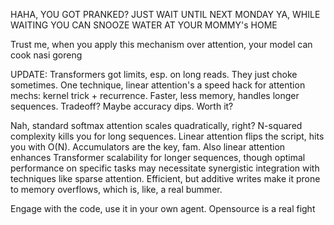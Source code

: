HAHA, YOU GOT PRANKED? JUST WAIT UNTIL NEXT MONDAY YA, WHILE WAITING YOU CAN SNOOZE WATER AT YOUR MOMMY's HOME


Trust me, when you apply this mechanism over attention, your model can cook nasi goreng


UPDATE:
Transformers got limits, esp. on long reads. They just choke sometimes. One technique, linear attention's a speed hack for attention mechs: kernel trick + recurrence. Faster, less memory, handles longer sequences. Tradeoff? Maybe accuracy dips. Worth it?

Nah, standard softmax attention scales quadratically, right? N-squared complexity kills you for long sequences. Linear attention flips the script, hits you with O(N). Accumulators are the key, fam. Also linear attention enhances Transformer scalability for longer sequences, though optimal performance on specific tasks may necessitate synergistic integration with techniques like sparse attention. Efficient, but additive writes make it prone to memory overflows, which is, like, a real bummer.


Engage with the code, use it in your own agent. Opensource is a real fight
